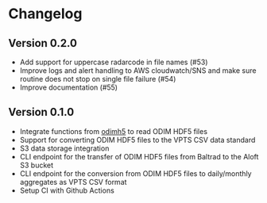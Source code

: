 # Changelog

## Version 0.2.0

- Add support for uppercase radarcode in file names (#53)
- Improve logs and alert handling to AWS cloudwatch/SNS and make sure routine does not stop on single file failure (#54)
- Improve documentation (#55)

## Version 0.1.0

- Integrate functions from [odimh5](https://pypi.org/project/odimh5) to read ODIM HDF5 files
- Support for converting ODIM HDF5 files to the VPTS CSV data standard
- S3 data storage integration
- CLI endpoint for the transfer of ODIM HDF5 files from Baltrad to the Aloft S3 bucket
- CLI endpoint for the conversion from ODIM HDF5 files to daily/monthly aggregates as VPTS CSV format
- Setup CI with Github Actions
